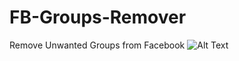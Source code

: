 # FB-Groups-Remover
Remove Unwanted Groups from Facebook
![Alt Text](https://media.giphy.com/media/xUOxf9APhlzjAxFxJe/giphy.gif)

